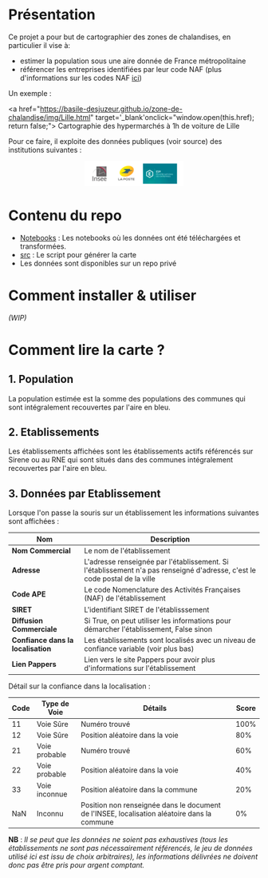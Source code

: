 # Présentation 

Ce projet a pour but de cartographier des zones de chalandises, en particulier il vise à:

- estimer la population sous une aire donnée de France métropolitaine
- référencer les entreprises identifiées par leur code NAF (plus d'informations sur les codes NAF [ici](https://www.insee.fr/fr/information/2406147))


Un exemple :

<a href="https://basile-desjuzeur.github.io/zone-de-chalandise/img/Lille.html" target='_blank'onclick="window.open(this.href); return false;"> Cartographie des hypermarchés à 1h de voiture de Lille </a>

Pour ce faire, il exploite des données publiques (voir source) des institutions suivantes :

<p align="center">
  <img src="./img/sources_data.png" alt="Sources de données" width="200"/>
</p>



# Contenu du repo

- [Notebooks](./Notebooks/) : Les notebooks où les données ont été téléchargées et transformées.
- [src](./src) : Le script pour générer la carte
- Les données sont disponibles sur un repo privé


# Comment installer & utiliser

*(WIP)*



# Comment lire la carte ?


## 1. Population

La population estimée est la somme des populations des communes qui sont intégralement recouvertes par l'aire en bleu.

## 2. Etablissements

Les établissements affichées sont les établissements actifs référencés sur Sirene ou au RNE qui sont  situés dans des communes intégralement recouvertes par l'aire en bleu.

## 3. Données par Etablissement

Lorsque l'on passe la souris sur un établissement les informations suivantes sont affichées :

| Nom               | Description  |
|----------------------------|--------------|
| **Nom Commercial**         | Le nom de l'établissement             |
| **Adresse**                | L'adresse renseignée par l'établissement. Si l'établissement n'a pas renseigné d'adresse, c'est le code postal de la ville             |
| **Code APE**               | Le code Nomenclature des Activités Françaises (NAF) de l'établissement            |
| **SIRET**                  | L'identifiant SIRET de l'établisssement            |
| **Diffusion Commerciale**  | Si True, on peut utiliser les informations pour démarcher l'établissement, False sinon             |
| **Confiance dans la localisation**| Les établissements sont localisés avec un niveau de confiance variable (voir plus bas)       |
| **Lien Pappers**           |  Lien vers le site Pappers pour avoir plus d'informations sur l'établissement            |


Détail  sur la confiance dans la localisation : 

| Code | Type de Voie      | Détails                                    | Score |
|------|-------------------|--------------------------------------------|-------|
| 11    | Voie Sûre         | Numéro trouvé                               | 100%     |
| 12   | Voie Sûre         | Position aléatoire dans la voie             | 80%     |
| 21   | Voie probable     | Numéro trouvé                               | 60%     |
| 22   | Voie probable     | Position aléatoire dans la voie             | 40%     |
| 33   | Voie inconnue      | Position aléatoire dans la commune          | 20%     |
| NaN  | Inconnu            | Position non renseignée dans le document de l'INSEE, localisation aléatoire dans la commune | 0%   |


**NB** : *Il se peut que les données ne soient pas exhaustives (tous les établissements ne sont pas nécessairement référencés, le jeu de données utilisé ici est issu de choix arbitraires), les informations délivrées ne doivent donc pas être pris pour argent comptant.*